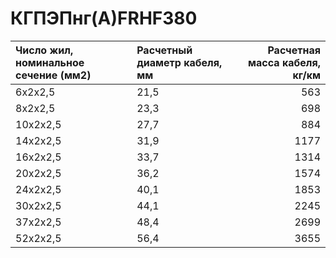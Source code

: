 # КГПЭПнг(А)FRHF380

|  Число жил, номинальное сечение (мм2)   | Расчетный диаметр кабеля, мм   |   Расчетная масса кабеля, кг/км |
|:----------------------------------------|:-------------------------------|--------------------------------:|
| 6x2x2,5                                 | 21,5                           |                             563 |
| 8x2x2,5                                 | 23,3                           |                             698 |
| 10x2x2,5                                | 27,7                           |                             884 |
| 14x2x2,5                                | 31,9                           |                            1177 |
| 16x2x2,5                                | 33,7                           |                            1314 |
| 20x2x2,5                                | 36,2                           |                            1574 |
| 24x2x2,5                                | 40,1                           |                            1853 |
| 30x2x2,5                                | 44,1                           |                            2245 |
| 37x2x2,5                                | 48,4                           |                            2699 |
| 52x2x2,5                                | 56,4                           |                            3655 |